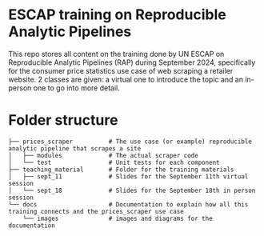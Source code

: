# ESCAP training on Reproducible Analytic Pipelines

This repo stores all content on the training done by UN ESCAP on Reproducible Analytic Pipelines (RAP) during September 2024, specifically for the consumer price statistics use case of web scraping a retailer website. 2 classes are given: a virtual one to introduce the topic and an in-person one to go into more detail.

# Folder structure

```
├── prices_scraper          # The use case (or example) reproducible analytic pipeline that scrapes a site
│   ├── modules             # The actual scraper code
│   └── test                # Unit tests for each component
├── teaching_material       # Folder for the training materials
│   ├── sept_11             # Slides for the September 11th virtual session
│   └── sept_18             # Slides for the September 18th in person session
└── docs                    # Documentation to explain how all this training connects and the prices_scraper use case
    └── images              # images and diagrams for the documentation
```

